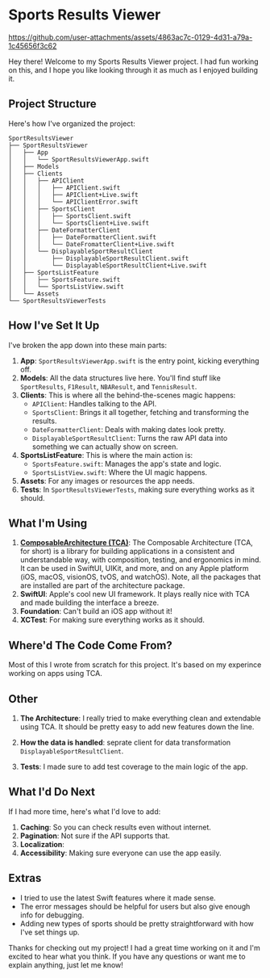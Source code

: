 # Sports Results Viewer

https://github.com/user-attachments/assets/4863ac7c-0129-4d31-a79a-1c45656f3c62

Hey there! Welcome to my Sports Results Viewer project. I had fun working on this, and I hope you like looking through it as much as I enjoyed building it.

## Project Structure

Here's how I've organized the project:

```
SportResultsViewer
├── SportResultsViewer
│   ├── App
│   │   └── SportResultsViewerApp.swift
│   ├── Models
│   ├── Clients
│   │   ├── APIClient
│   │   │   ├── APIClient.swift
│   │   │   ├── APIClient+Live.swift
│   │   │   └── APIClientError.swift
│   │   ├── SportsClient
│   │   │   ├── SportsClient.swift
│   │   │   └── SportsClient+Live.swift
│   │   ├── DateFormatterClient
│   │   │   ├── DateFormatterClient.swift
│   │   │   └── DateFromatterClient+Live.swift
│   │   └── DisplayableSportResultClient
│   │       ├── DisplayableSportResultClient.swift
│   │       └── DisplayableSportResultClient+Live.swift
│   ├── SportsListFeature
│   │   ├── SportsFeature.swift
│   │   └── SportsListView.swift
│   └── Assets
└── SportResultsViewerTests
```

## How I've Set It Up

I've broken the app down into these main parts:

1. **App**: `SportResultsViewerApp.swift` is the entry point, kicking everything off.
2. **Models**: All the data structures live here. You'll find stuff like `SportResults`, `F1Result`, `NBAResult`, and `TennisResult`.
3. **Clients**: This is where all the behind-the-scenes magic happens:
   - `APIClient`: Handles talking to the API.
   - `SportsClient`: Brings it all together, fetching and transforming the results.
   - `DateFormatterClient`: Deals with making dates look pretty.
   - `DisplayableSportResultClient`: Turns the raw API data into something we can actually show on screen.
4. **SportsListFeature**: This is where the main action is:
   - `SportsFeature.swift`: Manages the app's state and logic.
   - `SportsListView.swift`: Where the UI magic happens.
5. **Assets**: For any images or resources the app needs.
6. **Tests**: In `SportResultsViewerTests`, making sure everything works as it should.

## What I'm Using

1. [**ComposableArchitecture (TCA)**](https://github.com/pointfreeco/swift-composable-architecture): The Composable Architecture (TCA, for short) is a library for building applications in a consistent and understandable way, with composition, testing, and ergonomics in mind. It can be used in SwiftUI, UIKit, and more, and on any Apple platform (iOS, macOS, visionOS, tvOS, and watchOS).
Note, all the packages that are installed are part of the architecture package. 
2. **SwiftUI**: Apple's cool new UI framework. It plays really nice with TCA and made building the interface a breeze.
3. **Foundation**: Can't build an iOS app without it!
4. **XCTest**: For making sure everything works as it should.

## Where'd The Code Come From?

Most of this I wrote from scratch for this project. It's based on my experince working on apps using TCA.

## Other

1. **The Architecture**: I really tried to make everything clean and extendable using TCA. It should be pretty easy to add new features down the line.

2. **How the data is handled**: seprate client for data transformation `DisplayableSportResultClient`. 

3. **Tests**: I made sure to add test coverage to the main logic of the app.

## What I'd Do Next

If I had more time, here's what I'd love to add:

1. **Caching**: So you can check results even without internet.
2. **Pagination**: Not sure if the API supports that.
3. **Localization**: 
5. **Accessibility**: Making sure everyone can use the app easily.

## Extras

- I tried to use the latest Swift features where it made sense.
- The error messages should be helpful for users but also give enough info for debugging.
- Adding new types of sports should be pretty straightforward with how I've set things up.

Thanks for checking out my project! I had a great time working on it and I'm excited to hear what you think. If you have any questions or want me to explain anything, just let me know!

